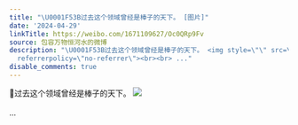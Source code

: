 ```yaml
---
title: "\U0001F53B过去这个领域曾经是棒子的天下。 [图片]"
date: '2024-04-29'
linkTitle: https://weibo.com/1671109627/Oc0QRp9Fv
source: 包容万物恒河水的微博
description: "\U0001F53B过去这个领域曾经是棒子的天下。 <img style=\"\" src=\"https://tvax3.sinaimg.cn/large/639b1bfbly1hp83j3c367j20sk0ondxu.jpg\"
  referrerpolicy=\"no-referrer\"><br><br> ..."
disable_comments: true
---
```

🔻过去这个领域曾经是棒子的天下。 <img style="" src="https://tvax3.sinaimg.cn/large/639b1bfbly1hp83j3c367j20sk0ondxu.jpg" referrerpolicy="no-referrer"><br><br> ...